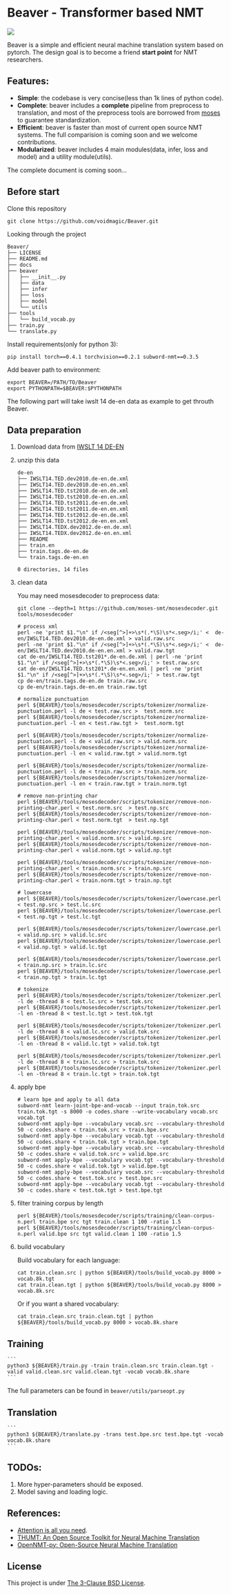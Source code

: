 
# Beaver - Transformer based NMT

![](https://github.com/voidmagic/Beaver/blob/master/docs/biubiubiu.png)


Beaver is a simple and efficient neural machine translation system based on pytorch.
The design goal is to become a friend **start point** for NMT researchers.

## Features:
* **Simple**: the codebase is very concise(less than 1k lines of python code).
* **Complete**: beaver includes a **complete** pipeline from preprocess to translation, and most of the preprocess tools are borrowed from [moses](https://github.com/moses-smt/mosesdecoder) to guarantee standardization.
* **Efficient**: beaver is faster than most of current open source NMT systems. The full comparision is coming soon and we welcome contributions.
* **Modularized**: beaver includes 4 main modules(data, infer, loss and model) and a utility module(utils).


The complete document is coming soon...

## Before start
Clone this repository
```
git clone https://github.com/voidmagic/Beaver.git
```
Looking through the project
```
Beaver/
├── LICENSE
├── README.md
├── docs
├── beaver
│   ├── __init__.py
│   ├── data
│   ├── infer
│   ├── loss
│   ├── model
│   └── utils
├── tools
│   └── build_vocab.py
├── train.py
└── translate.py
```

Install requirements(only for python 3):
```
pip install torch==0.4.1 torchvision==0.2.1 subword-nmt==0.3.5
```

Add beaver path to environment:
```
export BEAVER=/PATH/TO/Beaver
export PYTHONPATH=$BEAVER:$PYTHONPATH
```

The following part will take iwslt 14 de-en data as example to get throuth Beaver.

## Data preparation

1. Download data from [IWSLT 14 DE-EN](https://wit3.fbk.eu/archive/2014-01//texts/de/en/de-en.tgz)
2. unzip this data
    ```
    de-en
    ├── IWSLT14.TED.dev2010.de-en.de.xml
    ├── IWSLT14.TED.dev2010.de-en.en.xml
    ├── IWSLT14.TED.tst2010.de-en.de.xml
    ├── IWSLT14.TED.tst2010.de-en.en.xml
    ├── IWSLT14.TED.tst2011.de-en.de.xml
    ├── IWSLT14.TED.tst2011.de-en.en.xml
    ├── IWSLT14.TED.tst2012.de-en.de.xml
    ├── IWSLT14.TED.tst2012.de-en.en.xml
    ├── IWSLT14.TEDX.dev2012.de-en.de.xml
    ├── IWSLT14.TEDX.dev2012.de-en.en.xml
    ├── README
    ├── train.en
    ├── train.tags.de-en.de
    └── train.tags.de-en.en

    0 directories, 14 files
    ```
3. clean data

    You may need mosesdecoder to preprocess data:
    ```
    git clone --depth=1 https://github.com/moses-smt/mosesdecoder.git tools/mosesdecoder
    ```
    ```
    # process xml
    perl -ne 'print $1."\n" if /<seg[^>]+>\s*(.*\S)\s*<.seg>/i;' <  de-en/IWSLT14.TED.dev2010.de-en.de.xml > valid.raw.src
    perl -ne 'print $1."\n" if /<seg[^>]+>\s*(.*\S)\s*<.seg>/i;' <  de-en/IWSLT14.TED.dev2010.de-en.en.xml > valid.raw.tgt
    cat de-en/IWSLT14.TED.tst201*.de-en.de.xml | perl -ne 'print $1."\n" if /<seg[^>]+>\s*(.*\S)\s*<.seg>/i;' > test.raw.src
    cat de-en/IWSLT14.TED.tst201*.de-en.en.xml | perl -ne 'print $1."\n" if /<seg[^>]+>\s*(.*\S)\s*<.seg>/i;' > test.raw.tgt
    cp de-en/train.tags.de-en.de train.raw.src
    cp de-en/train.tags.de-en.en train.raw.tgt

    # normalize punctuation
    perl ${BEAVER}/tools/mosesdecoder/scripts/tokenizer/normalize-punctuation.perl -l de < test.raw.src >  test.norm.src
    perl ${BEAVER}/tools/mosesdecoder/scripts/tokenizer/normalize-punctuation.perl -l en < test.raw.tgt >  test.norm.tgt

    perl ${BEAVER}/tools/mosesdecoder/scripts/tokenizer/normalize-punctuation.perl -l de < valid.raw.src > valid.norm.src
    perl ${BEAVER}/tools/mosesdecoder/scripts/tokenizer/normalize-punctuation.perl -l en < valid.raw.tgt > valid.norm.tgt

    perl ${BEAVER}/tools/mosesdecoder/scripts/tokenizer/normalize-punctuation.perl -l de < train.raw.src > train.norm.src
    perl ${BEAVER}/tools/mosesdecoder/scripts/tokenizer/normalize-punctuation.perl -l en < train.raw.tgt > train.norm.tgt

    # remove non-printing char
    perl ${BEAVER}/tools/mosesdecoder/scripts/tokenizer/remove-non-printing-char.perl < test.norm.src  > test.np.src
    perl ${BEAVER}/tools/mosesdecoder/scripts/tokenizer/remove-non-printing-char.perl < test.norm.tgt  > test.np.tgt

    perl ${BEAVER}/tools/mosesdecoder/scripts/tokenizer/remove-non-printing-char.perl < valid.norm.src > valid.np.src
    perl ${BEAVER}/tools/mosesdecoder/scripts/tokenizer/remove-non-printing-char.perl < valid.norm.tgt > valid.np.tgt

    perl ${BEAVER}/tools/mosesdecoder/scripts/tokenizer/remove-non-printing-char.perl < train.norm.src > train.np.src
    perl ${BEAVER}/tools/mosesdecoder/scripts/tokenizer/remove-non-printing-char.perl < train.norm.tgt > train.np.tgt

    # lowercase
    perl ${BEAVER}/tools/mosesdecoder/scripts/tokenizer/lowercase.perl < test.np.src > test.lc.src
    perl ${BEAVER}/tools/mosesdecoder/scripts/tokenizer/lowercase.perl < test.np.tgt > test.lc.tgt

    perl ${BEAVER}/tools/mosesdecoder/scripts/tokenizer/lowercase.perl < valid.np.src > valid.lc.src
    perl ${BEAVER}/tools/mosesdecoder/scripts/tokenizer/lowercase.perl < valid.np.tgt > valid.lc.tgt

    perl ${BEAVER}/tools/mosesdecoder/scripts/tokenizer/lowercase.perl < train.np.src > train.lc.src
    perl ${BEAVER}/tools/mosesdecoder/scripts/tokenizer/lowercase.perl < train.np.tgt > train.lc.tgt

    # tokenize
    perl ${BEAVER}/tools/mosesdecoder/scripts/tokenizer/tokenizer.perl -l de -thread 8 < test.lc.src > test.tok.src
    perl ${BEAVER}/tools/mosesdecoder/scripts/tokenizer/tokenizer.perl -l en -thread 8 < test.lc.tgt > test.tok.tgt

    perl ${BEAVER}/tools/mosesdecoder/scripts/tokenizer/tokenizer.perl -l de -thread 8 < valid.lc.src > valid.tok.src
    perl ${BEAVER}/tools/mosesdecoder/scripts/tokenizer/tokenizer.perl -l en -thread 8 < valid.lc.tgt > valid.tok.tgt

    perl ${BEAVER}/tools/mosesdecoder/scripts/tokenizer/tokenizer.perl -l de -thread 8 < train.lc.src > train.tok.src
    perl ${BEAVER}/tools/mosesdecoder/scripts/tokenizer/tokenizer.perl -l en -thread 8 < train.lc.tgt > train.tok.tgt
    ```
4. apply bpe

    ```
    # learn bpe and apply to all data
    subword-nmt learn-joint-bpe-and-vocab --input train.tok.src train.tok.tgt -s 8000 -o codes.share --write-vocabulary vocab.src vocab.tgt
    subword-nmt apply-bpe --vocabulary vocab.src --vocabulary-threshold 50 -c codes.share < train.tok.src > train.bpe.src
    subword-nmt apply-bpe --vocabulary vocab.tgt --vocabulary-threshold 50 -c codes.share < train.tok.tgt > train.bpe.tgt
    subword-nmt apply-bpe --vocabulary vocab.src --vocabulary-threshold 50 -c codes.share < valid.tok.src > valid.bpe.src
    subword-nmt apply-bpe --vocabulary vocab.tgt --vocabulary-threshold 50 -c codes.share < valid.tok.tgt > valid.bpe.tgt
    subword-nmt apply-bpe --vocabulary vocab.src --vocabulary-threshold 50 -c codes.share < test.tok.src > test.bpe.src
    subword-nmt apply-bpe --vocabulary vocab.tgt --vocabulary-threshold 50 -c codes.share < test.tok.tgt > test.bpe.tgt
    ```

5. filter training corpus by length
    ```
    perl ${BEAVER}/tools/mosesdecoder/scripts/training/clean-corpus-n.perl train.bpe src tgt train.clean 1 100 -ratio 1.5
    perl ${BEAVER}/tools/mosesdecoder/scripts/training/clean-corpus-n.perl valid.bpe src tgt valid.clean 1 100 -ratio 1.5
    ```

6. build vocabulary

    Build vocabulary for each language:
    ```
    cat train.clean.src | python ${BEAVER}/tools/build_vocab.py 8000 > vocab.8k.tgt
    cat train.clean.tgt | python ${BEAVER}/tools/build_vocab.py 8000 > vocab.8k.src
    ```
    Or if you want a shared vocabulary:
    ```
    cat train.clean.src train.clean.tgt | python ${BEAVER}/tools/build_vocab.py 8000 > vocab.8k.share
    ```
## Training

    ```
    python3 ${BEAVER}/train.py -train train.clean.src train.clean.tgt -valid valid.clean.src valid.clean.tgt -vocab vocab.8k.share 
    ```

The full parameters can be found in `beaver/utils/parseopt.py`

## Translation
    ```
    python3 ${BEAVER}/translate.py -trans test.bpe.src test.bpe.tgt -vocab vocab.8k.share
    ```

## TODOs:

1. More hyper-parameters should be exposed.
2. Model saving and loading logic.

## References:
* [Attention is all you need](http://papers.nips.cc/paper/7181-attention-is-all-you-need.pdf).
* [THUMT: An Open Source Toolkit for Neural Machine Translation](https://github.com/thumt/THUMT)
* [OpenNMT-py: Open-Source Neural Machine Translation](https://github.com/OpenNMT/OpenNMT-py)

## License
This project is under [The 3-Clause BSD License](https://opensource.org/licenses/BSD-3-Clause).

